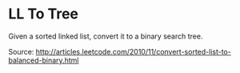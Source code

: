 LL To Tree
==================

Given a sorted linked list, convert it to a binary search tree.

Source: http://articles.leetcode.com/2010/11/convert-sorted-list-to-balanced-binary.html